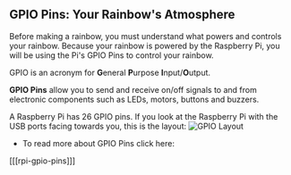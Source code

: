 ## GPIO Pins: Your Rainbow's Atmosphere

Before making a rainbow, you must understand what powers and controls your rainbow. Because your rainbow is powered by the Raspberry Pi, you will be using the Pi's GPIO Pins to control your rainbow.

GPIO is an acronym for **G**eneral **P**urpose **I**nput/**O**utput.

**GPIO Pins** allow you to send and receive on/off signals to and from electronic components such as LEDs, motors, buttons and buzzers.

A Raspberry Pi has 26 GPIO pins. If you look at the Raspberry Pi with the USB ports facing towards you, this is the layout:
![GPIO Layout](images/gpiolayout.png)

+ To read more about GPIO Pins click here:

[[[rpi-gpio-pins]]]
